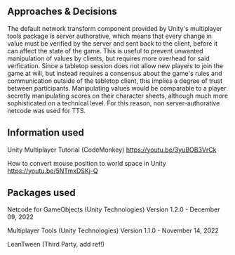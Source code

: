 ## Approaches & Decisions

The default network transform component provided by Unity's multiplayer tools package is server authorative, which means that every change in value must be verified by the server and sent back to the client, before it can affect the state of the game. This is useful to prevent unwanted manipulation of values by clients, but requires more overhead for said verfication. Since a tabletop session does not allow new players to join the game at will, but instead requires a consensus about the game's rules and communication outside of the tabletop client, this implies a degree of trust between participants. Manipulating values would be comparable to a player secretly manipulating scores on their character sheets, although much more sophisticated on a technical level.
For this reason, non server-authorative netcode was used for TTS.

## Information used
Unity Multiplayer Tutorial (CodeMonkey)
https://youtu.be/3yuBOB3VrCk

How to convert mouse position to world space in Unity
https://youtu.be/5NTmxDSKj-Q

## Packages used

Netcode for GameObjects (Unity Technologies)
Version 1.2.0 - December 09, 2022

Multiplayer Tools (Unity Technologies)
Version 1.1.0 - November 14, 2022

LeanTween (Third Party, add ref!)
